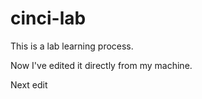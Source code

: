 # cinci-lab
This is a lab learning process.

Now I've edited it directly from my machine.

Next edit

